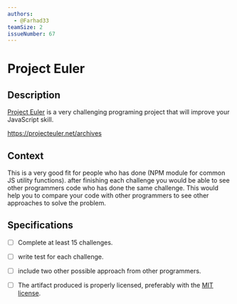 ```yaml
---
authors:
  - @Farhad33
teamSize: 2
issueNumber: 67
---
```


# Project Euler

## Description

[Project Euler](https://projecteuler.net/) is a very challenging programing project that will improve your JavaScript skill.

https://projecteuler.net/archives
## Context

This is a very good fit for people who has done (NPM module for common JS utility functions).
after finishing each challenge you would be able to see other programmers code who has done the same challenge. This would help you to compare your code with other programmers to see other approaches to solve the problem. 
## Specifications
- [ ] Complete at least 15 challenges.
- [ ] write test for each challenge.
- [ ] include two other possible approach from other programmers.
- [ ] The artifact produced is properly licensed, preferably with the [MIT license](https://opensource.org/licenses/MIT).





